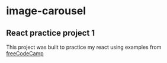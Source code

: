 # image-carousel
## React practice project 1

This project was built to practice my react using examples from [freeCodeCamp](https://www.freecodecamp.org/news/react-projects-to-improve-your-skills/)